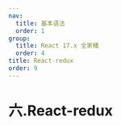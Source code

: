 ```yaml
---
nav:
  title: 基本语法
  order: 1
group:
  title: React 17.x 全家桶
  order: 4
title: React-redux
order: 9
---
```


# 六.React-redux
